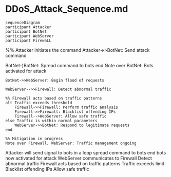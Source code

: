 # DDoS_Attack_Sequence.md

```mermaid
sequenceDiagram
participant Attacker
participant BotNet
participant WebServer
participant FirewaLL

```

%% Attacker initiates the command
    Attacker->>BotNet: Send attack command
    
   BotNet-)BotNet: Spread command to bots
    end
    Note over BotNet: Bots activated for attack

    BotNet->>WebServer: Begin flood of requests

    WebServer-->>Firewall: Detect abnormal traffic

    %% Firewall acts based on traffic patterns
    alt Traffic exceeds threshold
        Firewall->>Firewall: Perform traffic analysis
        Firewall->>Firewall: Blacklist offending IPs
        Firewall-->WebServer: Allow safe traffic
    else Traffic is within normal parameters
        WebServer->>BotNet: Respond to legitimate requests
    end

    %% Mitigation in progress
    Note over Firewall, WebServer: Traffic management ongoing
    
Attacker will send signal to bots in a loop
spread command to bots end
bots now activated for attack
WebServer communicates to Firewall
Detect abnormal traffic
Firewall acts based on traffic patterns
Traffic exceeds limit
Blacklist offending IPs
Allow safe traffic
